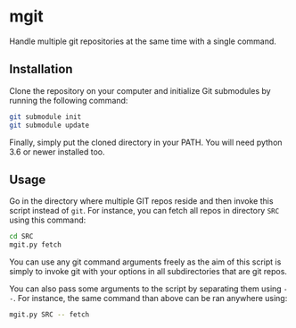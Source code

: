 # mgit

Handle multiple git repositories at the same time with a single command.


## Installation

Clone the repository on your computer and initialize Git submodules by running the following command:
```bash
git submodule init
git submodule update
```

Finally, simply put the cloned directory in your PATH.
You will need python 3.6 or newer installed too.


## Usage

Go in the directory where multiple GIT repos reside and then invoke this script instead of `git`.
For instance, you can fetch all repos in directory `SRC` using this command:
```bash
cd SRC
mgit.py fetch
```

You can use any git command arguments freely as the aim of this script is simply to invoke git with your options in all subdirectories that are git repos.

You can also pass some arguments to the script by separating them using `--`.
For instance, the same command than above can be ran anywhere using:
```bash
mgit.py SRC -- fetch
```
